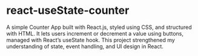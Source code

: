 # react-useState-counter
A simple Counter App built with React.js, styled using CSS, and structured with HTML. It lets users increment or decrement a value using buttons, managed with React’s useState hook. This project strengthened my understanding of state, event handling, and UI design in React.
